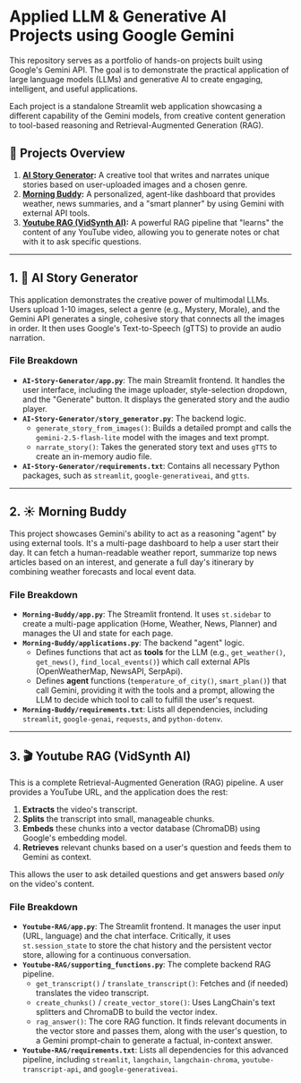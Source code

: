 # Applied LLM & Generative AI Projects using Google Gemini

This repository serves as a portfolio of hands-on projects built using Google's Gemini API. The goal is to demonstrate the practical application of large language models (LLMs) and generative AI to create engaging, intelligent, and useful applications.

Each project is a standalone Streamlit web application showcasing a different capability of the Gemini models, from creative content generation to tool-based reasoning and Retrieval-Augmented Generation (RAG).

## 🚀 Projects Overview

1.  **[AI Story Generator](#1-🤖-ai-story-generator):** A creative tool that writes and narrates unique stories based on user-uploaded images and a chosen genre.
2.  **[Morning Buddy](#2-☀️-morning-buddy):** A personalized, agent-like dashboard that provides weather, news summaries, and a "smart planner" by using Gemini with external API tools.
3.  **[Youtube RAG (VidSynth AI)](#3-🎬-youtube-rag-vidsynth-ai):** A powerful RAG pipeline that "learns" the content of any YouTube video, allowing you to generate notes or chat with it to ask specific questions.

---

## 1. 🤖 AI Story Generator

This application demonstrates the creative power of multimodal LLMs. Users upload 1-10 images, select a genre (e.g., Mystery, Morale), and the Gemini API generates a single, cohesive story that connects all the images in order. It then uses Google's Text-to-Speech (gTTS) to provide an audio narration.

### File Breakdown

* **`AI-Story-Generator/app.py`**: The main Streamlit frontend. It handles the user interface, including the image uploader, style-selection dropdown, and the "Generate" button. It displays the generated story and the audio player.
* **`AI-Story-Generator/story_generator.py`**: The backend logic.
    * `generate_story_from_images()`: Builds a detailed prompt and calls the `gemini-2.5-flash-lite` model with the images and text prompt.
    * `narrate_story()`: Takes the generated story text and uses `gTTS` to create an in-memory audio file.
* **`AI-Story-Generator/requirements.txt`**: Contains all necessary Python packages, such as `streamlit`, `google-generativeai`, and `gtts`.

---

## 2. ☀️ Morning Buddy

This project showcases Gemini's ability to act as a reasoning "agent" by using external tools. It's a multi-page dashboard to help a user start their day. It can fetch a human-readable weather report, summarize top news articles based on an interest, and generate a full day's itinerary by combining weather forecasts and local event data.

### File Breakdown

* **`Morning-Buddy/app.py`**: The Streamlit frontend. It uses `st.sidebar` to create a multi-page application (Home, Weather, News, Planner) and manages the UI and state for each page.
* **`Morning-Buddy/applications.py`**: The backend "agent" logic.
    * Defines functions that act as **tools** for the LLM (e.g., `get_weather()`, `get_news()`, `find_local_events()`) which call external APIs (OpenWeatherMap, NewsAPI, SerpApi).
    * Defines **agent** functions (`temperature_of_city()`, `smart_plan()`) that call Gemini, providing it with the tools and a prompt, allowing the LLM to decide which tool to call to fulfill the user's request.
* **`Morning-Buddy/requirements.txt`**: Lists all dependencies, including `streamlit`, `google-genai`, `requests`, and `python-dotenv`.

---

## 3. 🎬 Youtube RAG (VidSynth AI)

This is a complete Retrieval-Augmented Generation (RAG) pipeline. A user provides a YouTube URL, and the application does the rest:
1.  **Extracts** the video's transcript.
2.  **Splits** the transcript into small, manageable chunks.
3.  **Embeds** these chunks into a vector database (ChromaDB) using Google's embedding model.
4.  **Retrieves** relevant chunks based on a user's question and feeds them to Gemini as context.

This allows the user to ask detailed questions and get answers based *only* on the video's content.

### File Breakdown

* **`Youtube-RAG/app.py`**: The Streamlit frontend. It manages the user input (URL, language) and the chat interface. Critically, it uses `st.session_state` to store the chat history and the persistent vector store, allowing for a continuous conversation.
* **`Youtube-RAG/supporting_functions.py`**: The complete backend RAG pipeline.
    * `get_transcript()` / `translate_transcript()`: Fetches and (if needed) translates the video transcript.
    * `create_chunks()` / `create_vector_store()`: Uses LangChain's text splitters and ChromaDB to build the vector index.
    * `rag_answer()`: The core RAG function. It finds relevant documents in the vector store and passes them, along with the user's question, to a Gemini prompt-chain to generate a factual, in-context answer.
* **`Youtube-RAG/requirements.txt`**: Lists all dependencies for this advanced pipeline, including `streamlit`, `langchain`, `langchain-chroma`, `youtube-transcript-api`, and `google-generativeai`.

